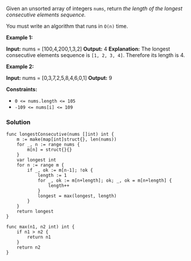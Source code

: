 Given an unsorted array of integers `nums`, return _the length of the longest consecutive elements sequence._

You must write an algorithm that runs in `O(n)` time.

**Example 1:**

**Input:** nums = [100,4,200,1,3,2]
**Output:** 4
**Explanation:** The longest consecutive elements sequence is `[1, 2, 3, 4]`. Therefore its length is 4.

**Example 2:**

**Input:** nums = [0,3,7,2,5,8,4,6,0,1]
**Output:** 9

**Constraints:**

- `0 <= nums.length <= 105`
- `-109 <= nums[i] <= 109`

### Solution
```
func longestConsecutive(nums []int) int {
    m := make(map[int]struct{}, len(nums))
    for _, n := range nums {
        m[n] = struct{}{}
    }
    var longest int
    for n := range m {
        if _, ok := m[n-1]; !ok {
            length := 1
            for _, ok := m[n+length]; ok; _, ok = m[n+length] {
                length++
            }
            longest = max(longest, length)
        }
    }
    return longest
}

func max(n1, n2 int) int {
    if n1 > n2 {
        return n1
    }
    return n2
}
```
